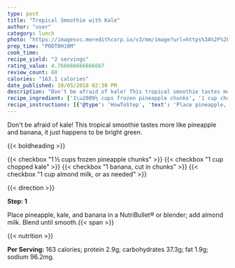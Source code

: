 ```yaml
---
type: post
title: "Tropical Smoothie with Kale"
author: "user"
category: lunch
photo: "https://imagesvc.meredithcorp.io/v3/mm/image?url=https%3A%2F%2Fimages.media-allrecipes.com%2Fuserphotos%2F3083707.jpg"
prep_time: "P0DT0H10M"
cook_time: 
recipe_yield: "2 servings"
rating_value: 4.766666666666667
review_count: 60
calories: "163.1 calories"
date_published: 10/05/2018 02:30 PM
description: "Don't be afraid of kale! This tropical smoothie tastes more like pineapple and banana, it just happens to be bright green."
recipe_ingredient: ['1\u2009½ cups frozen pineapple chunks', '1 cup chopped kale', '1 banana, cut in chunks', '1 cup almond milk, or as needed']
recipe_instructions: [{'@type': 'HowToStep', 'text': 'Place pineapple, kale, and banana in a NutriBullet&reg; or blender; add almond milk. Blend until smooth.\n'}]
---
```


Don't be afraid of kale! This tropical smoothie tastes more like pineapple and banana, it just happens to be bright green. 

{{< boldheading >}}

{{< checkbox "1 ½ cups frozen pineapple chunks" >}}
{{< checkbox "1 cup chopped kale" >}}
{{< checkbox "1  banana, cut in chunks" >}}
{{< checkbox "1 cup almond milk, or as needed" >}}


{{< direction >}}

**Step: 1**

Place pineapple, kale, and banana in a NutriBullet® or blender; add almond milk. Blend until smooth.{{< span >}}

{{< nutrition >}}

**Per Serving:** 163 calories; protein 2.9g; carbohydrates 37.3g; fat 1.9g; sodium 96.2mg.